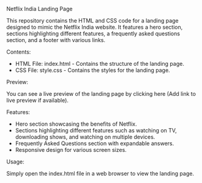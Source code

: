 Netflix India Landing Page

This repository contains the HTML and CSS code for a landing page designed to mimic the Netflix India website. It features a hero section, sections highlighting different features, a frequently asked questions section, and a footer with various links.

Contents:

- HTML File: index.html - Contains the structure of the landing page.
- CSS File: style.css - Contains the styles for the landing page.

Preview:

You can see a live preview of the landing page by clicking here (Add link to live preview if available).

Features:

- Hero section showcasing the benefits of Netflix.
- Sections highlighting different features such as watching on TV, downloading shows, and watching on multiple devices.
- Frequently Asked Questions section with expandable answers.
- Responsive design for various screen sizes.

Usage:

Simply open the index.html file in a web browser to view the landing page.
